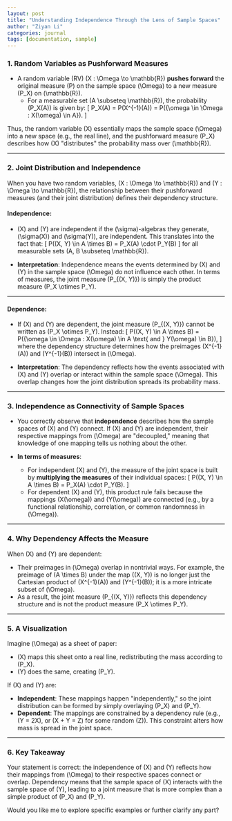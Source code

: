 ```yaml
---
layout: post
title: "Understanding Independence Through the Lens of Sample Spaces"
author: "Ziyan Li"
categories: journal
tags: [documentation, sample]
---
```


### 1. **Random Variables as Pushforward Measures**
- A random variable (RV) \(X : \Omega \to \mathbb{R}\) **pushes forward** the original measure \(P\) on the sample space \(\Omega\) to a new measure \(P_X\) on \(\mathbb{R}\). 
  - For a measurable set \(A \subseteq \mathbb{R}\), the probability \(P_X(A)\) is given by:
    \[
    P_X(A) = P(X^{-1}(A)) = P(\{\omega \in \Omega : X(\omega) \in A\}).
    \]

Thus, the random variable \(X\) essentially maps the sample space \(\Omega\) into a new space (e.g., the real line), and the pushforward measure \(P_X\) describes how \(X\) "distributes" the probability mass over \(\mathbb{R}\).

---

### 2. **Joint Distribution and Independence**
When you have two random variables, \(X : \Omega \to \mathbb{R}\) and \(Y : \Omega \to \mathbb{R}\), the relationship between their pushforward measures (and their joint distribution) defines their dependency structure.

#### Independence:
- \(X\) and \(Y\) are independent if the \(\sigma\)-algebras they generate, \(\sigma(X)\) and \(\sigma(Y)\), are independent. This translates into the fact that:
  \[
  P((X, Y) \in A \times B) = P_X(A) \cdot P_Y(B)
  \]
  for all measurable sets \(A, B \subseteq \mathbb{R}\).

- **Interpretation**: Independence means the events determined by \(X\) and \(Y\) in the sample space \(\Omega\) do not influence each other. In terms of measures, the joint measure \(P_{(X, Y)}\) is simply the product measure \(P_X \otimes P_Y\).

---

#### Dependence:
- If \(X\) and \(Y\) are dependent, the joint measure \(P_{(X, Y)}\) cannot be written as \(P_X \otimes P_Y\). Instead:
  \[
  P((X, Y) \in A \times B) = P(\{\omega \in \Omega : X(\omega) \in A \text{ and } Y(\omega) \in B\}),
  \]
  where the dependency structure determines how the preimages \(X^{-1}(A)\) and \(Y^{-1}(B)\) intersect in \(\Omega\).

- **Interpretation**: The dependency reflects how the events associated with \(X\) and \(Y\) overlap or interact within the sample space \(\Omega\). This overlap changes how the joint distribution spreads its probability mass.

---

### 3. **Independence as Connectivity of Sample Spaces**
- You correctly observe that **independence** describes how the sample spaces of \(X\) and \(Y\) connect. If \(X\) and \(Y\) are independent, their respective mappings from \(\Omega\) are "decoupled," meaning that knowledge of one mapping tells us nothing about the other.

- **In terms of measures**:
  - For independent \(X\) and \(Y\), the measure of the joint space is built by **multiplying the measures** of their individual spaces:
    \[
    P((X, Y) \in A \times B) = P_X(A) \cdot P_Y(B).
    \]
  - For dependent \(X\) and \(Y\), this product rule fails because the mappings \(X(\omega)\) and \(Y(\omega)\) are connected (e.g., by a functional relationship, correlation, or common randomness in \(\Omega\)).

---

### 4. **Why Dependency Affects the Measure**
When \(X\) and \(Y\) are dependent:
- Their preimages in \(\Omega\) overlap in nontrivial ways. For example, the preimage of \(A \times B\) under the map \((X, Y)\) is no longer just the Cartesian product of \(X^{-1}(A)\) and \(Y^{-1}(B)\); it is a more intricate subset of \(\Omega\).
- As a result, the joint measure \(P_{(X, Y)}\) reflects this dependency structure and is not the product measure \(P_X \otimes P_Y\).

---

### 5. **A Visualization**
Imagine \(\Omega\) as a sheet of paper:
- \(X\) maps this sheet onto a real line, redistributing the mass according to \(P_X\).
- \(Y\) does the same, creating \(P_Y\).

If \(X\) and \(Y\) are:
- **Independent**: These mappings happen "independently," so the joint distribution can be formed by simply overlaying \(P_X\) and \(P_Y\).
- **Dependent**: The mappings are constrained by a dependency rule (e.g., \(Y = 2X\), or \(X + Y = Z\) for some random \(Z\)). This constraint alters how mass is spread in the joint space.

---

### 6. **Key Takeaway**
Your statement is correct: the independence of \(X\) and \(Y\) reflects how their mappings from \(\Omega\) to their respective spaces connect or overlap. Dependency means that the sample space of \(X\) interacts with the sample space of \(Y\), leading to a joint measure that is more complex than a simple product of \(P_X\) and \(P_Y\).

Would you like me to explore specific examples or further clarify any part?
